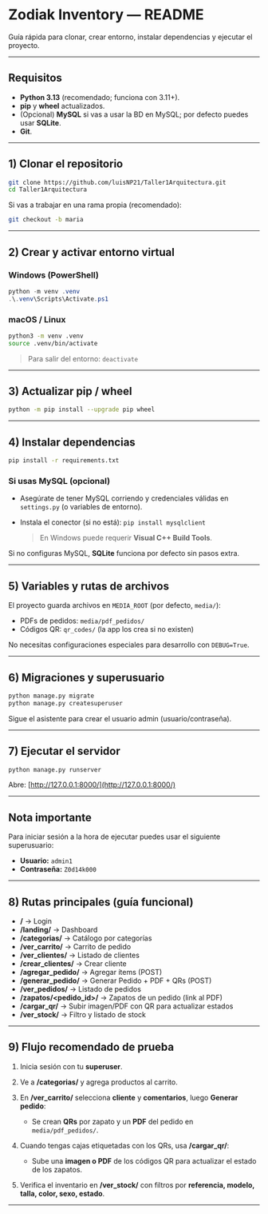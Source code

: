 # Zodiak Inventory — README

Guía rápida para clonar, crear entorno, instalar dependencias y ejecutar el proyecto.

---

## Requisitos

* **Python 3.13** (recomendado; funciona con 3.11+).
* **pip** y **wheel** actualizados.
* (Opcional) **MySQL** si vas a usar la BD en MySQL; por defecto puedes usar **SQLite**.
* **Git**.


---


## 1) Clonar el repositorio

```bash
git clone https://github.com/luisNP21/Taller1Arquitectura.git
cd Taller1Arquitectura
```

Si vas a trabajar en una rama propia (recomendado):

```bash
git checkout -b maria
```

---

## 2) Crear y activar entorno virtual

### Windows (PowerShell)

```powershell
python -m venv .venv
.\.venv\Scripts\Activate.ps1
```

### macOS / Linux

```bash
python3 -m venv .venv
source .venv/bin/activate
```

> Para salir del entorno: `deactivate`

---

## 3) Actualizar pip / wheel

```bash
python -m pip install --upgrade pip wheel
```

---

## 4) Instalar dependencias

```bash
pip install -r requirements.txt
```

### Si usas MySQL (opcional)

* Asegúrate de tener MySQL corriendo y credenciales válidas en `settings.py` (o variables de entorno).
* Instala el conector (si no está): `pip install mysqlclient`

  > En Windows puede requerir **Visual C++ Build Tools**.

Si no configuras MySQL, **SQLite** funciona por defecto sin pasos extra.

---

## 5) Variables y rutas de archivos

El proyecto guarda archivos en `MEDIA_ROOT` (por defecto, `media/`):

* PDFs de pedidos: `media/pdf_pedidos/`
* Códigos QR: `qr_codes/` (la app los crea si no existen)

No necesitas configuraciones especiales para desarrollo con `DEBUG=True`.

---

## 6) Migraciones y superusuario

```bash
python manage.py migrate
python manage.py createsuperuser
```

Sigue el asistente para crear el usuario admin (usuario/contraseña).

---

## 7) Ejecutar el servidor

```bash
python manage.py runserver
```

Abre: [http://127.0.0.1:8000/](http://127.0.0.1:8000/)

---
## Nota importante

Para iniciar sesión a la hora de ejecutar puedes usar el siguiente superusuario:

- **Usuario:** `admin1`  
- **Contraseña:** `Z0d14k000`
---

## 8) Rutas principales (guía funcional)

* **/** → Login
* **/landing/** → Dashboard
* **/categorias/** → Catálogo por categorías
* **/ver_carrito/** → Carrito de pedido
* **/ver_clientes/** → Listado de clientes
* **/crear_clientes/** → Crear cliente
* **/agregar_pedido/** → Agregar ítems (POST)
* **/generar_pedido/** → Generar Pedido + PDF + QRs (POST)
* **/ver_pedidos/** → Listado de pedidos
* **/zapatos/<pedido_id>/** → Zapatos de un pedido (link al PDF)
* **/cargar_qr/** → Subir imagen/PDF con QR para actualizar estados
* **/ver_stock/** → Filtro y listado de stock

---

## 9) Flujo recomendado de prueba

1. Inicia sesión con tu **superuser**.
2. Ve a **/categorias/** y agrega productos al carrito.
3. En **/ver_carrito/** selecciona **cliente** y **comentarios**, luego **Generar pedido**:

   * Se crean **QRs** por zapato y un **PDF** del pedido en `media/pdf_pedidos/`.
4. Cuando tengas cajas etiquetadas con los QRs, usa **/cargar_qr/**:

   * Sube una **imagen o PDF** de los códigos QR para actualizar el estado de los zapatos.
5. Verifica el inventario en **/ver_stock/** con filtros por **referencia, modelo, talla, color, sexo, estado**.

---





